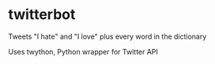 # twitterbot
Tweets "I hate" and "I love" plus every word in the dictionary

Uses twython, Python wrapper for Twitter API
